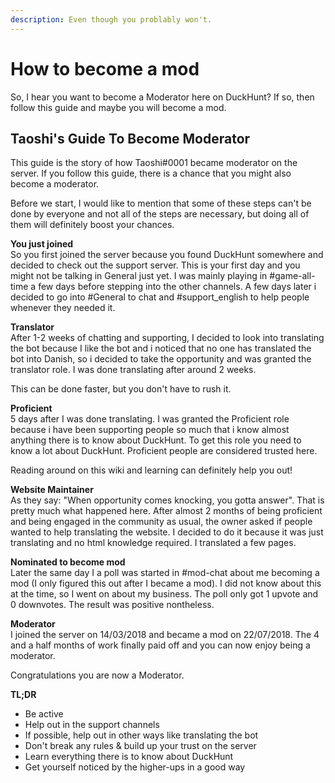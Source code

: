 ```yaml
---
description: Even though you problably won't.
---
```


# How to become a mod

So, I hear you want to become a Moderator here on DuckHunt? If so, then follow this guide and maybe you will become a mod. 

## Taoshi's Guide To Become Moderator

This guide is the story of how Taoshi\#0001 became moderator on the server. If you follow this guide, there is a chance that you might also become a moderator.

Before we start, I would like to mention that some of these steps can't be done by everyone and not all of the steps are necessary, but doing all of them will definitely boost your chances.

**You just joined**   
So you first joined the server because you found DuckHunt somewhere and decided to check out the support server. This is your first day and you might not be talking in General just yet. I was mainly playing in \#game-all-time a few days before stepping into the other channels. A few days later i decided to go into \#General to chat and \#support\_english to help people whenever they needed it. 

**Translator**   
After 1-2 weeks of chatting and supporting, I decided to look into translating the bot because I like the bot and i noticed that no one has translated the bot into Danish, so i decided to take the opportunity and was granted the translator role. I was done translating after around 2 weeks. 

This can be done faster, but you don't have to rush it.

**Proficient**   
5 days after I was done translating. I was granted the Proficient role because i have been supporting people so much that i know almost anything there is to know about DuckHunt. To get this role you need to know a lot about DuckHunt. Proficient people are considered trusted here. 

Reading around on this wiki and learning can definitely help you out!

**Website Maintainer**   
As they say: "When opportunity comes knocking, you gotta answer". That is pretty much what happened here. After almost 2 months of being proficient and being engaged in the community as usual, the owner asked if people wanted to help translating the website. I decided to do it because it was just translating and no html knowledge required. I translated a few pages. 

**Nominated to become mod**   
Later the same day I a poll was started in \#mod-chat about me becoming a mod \(I only figured this out after I became a mod\). I did not know about this at the time, so I went on about my business. The poll only got 1 upvote and 0 downvotes. The result was positive nontheless.

**Moderator**   
I joined the server on 14/03/2018 and became a mod on 22/07/2018. The 4 and a half months of work finally paid off and you can now enjoy being a moderator. 

Congratulations you are now a Moderator.

**TL;DR**

* Be active
* Help out in the support channels
* If possible, help out in other ways like translating the bot
* Don't break any rules & build up your trust on the server
* Learn everything there is to know about DuckHunt
* Get yourself noticed by the higher-ups in a good way

